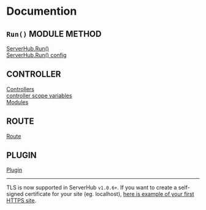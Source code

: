 # Documention

## `Run()` MODULE METHOD

[ServerHub.Run()]()  
[ServerHub.Run() config]()

## CONTROLLER

[Controllers]()  
[controller scope variables]()  
[Modules]()

## ROUTE

[Route]()

## PLUGIN

[Plugin](./plugin.md)

---

TLS is now supported in ServerHub `v1.0.6+`. If you want to create a self-signed certificate for your site (eg. localhost), [here is example of your first HTTPS site]().
